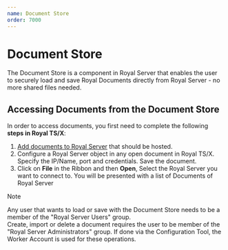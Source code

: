 ```yaml
---
name: Document Store
order: 7000
---
```


# Document Store

The Document Store is a component in Royal Server that enables the user to securely load and save Royal Documents directly from Royal Server - no more shared files needed.

## Accessing Documents from the Document Store

In order to access documents, you first need to complete the following **steps in Royal TS/X**:
1. [Add documents to Royal Server](xref:royalserver_components_document-store_documents) that should be hosted.
2. Configure a Royal Server object in any open document in Royal TS/X. Specify the IP/Name, port and credentials. Save the document.
3. Click on **File** in the Ribbon and then **Open**, Select the Royal Server you want to connect to. You will be presented with a list of Documents of Royal Server

> [!NOTE]  
> Any user that wants to load or save with the Document Store needs to be a member of the "Royal Server Users" group.  
> Create, import or delete a document requires the user to be member of the "Royal Server Administrators" group. If done via the Configuration Tool, the Worker Account is used for these operations.
